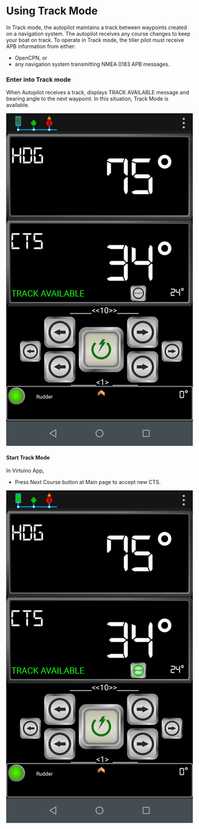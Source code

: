 # Using Track Mode

In Track mode, the autopilot maintains a track between waypoints created on a navigation system. The autopilot receives any course changes to keep your boat on track. To operate in Track mode, the tiller pilot must receive APB information from either:

* OpenCPN, or
* any navigation system transmitting NMEA 0183 APB messages.

### Enter into Track mode

When Autopilot receives a track, displays TRACK AVAILABLE message and bearing angle to the next waypoint. In this situation, Track Mode is available.

![](../.gitbook/assets/track-available.jpg)

#### Start Track Mode

In Virtuino App,

* Press Next Course button at Main page to accept new CTS.

![](../.gitbook/assets/accept-track.jpg)

## 


